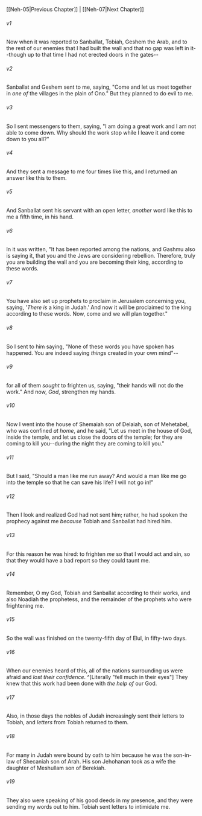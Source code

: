 ﻿---
aliases:
  - Nehemiah 6
---

[[Neh-05|Previous Chapter]] | [[Neh-07|Next Chapter]]

###### v1
Now when it was reported to Sanballat, Tobiah, Geshem the Arab, and to the rest of our enemies that I had built the wall and that no gap was left in it--though up to that time I had not erected doors in the gates--

###### v2
Sanballat and Geshem sent to me, saying, "Come and let us meet together in _one of_ the villages in the plain of Ono." But they planned to do evil to me.

###### v3
So I sent messengers to them, saying, "I am doing a great work and I am not able to come down. Why should the work stop while I leave it and come down to you all?"

###### v4
And they sent a message to me four times like this, and I returned an answer like this to them.

###### v5
And Sanballat sent his servant with an open letter, _another_ word like this to me a fifth time, in his hand.

###### v6
In it was written, "It has been reported among the nations, and Gashmu also is saying it, that you and the Jews are considering rebellion. Therefore, truly you are building the wall and you are becoming their king, according to these words.

###### v7
You have also set up prophets to proclaim in Jerusalem concerning you, saying, '_There is_ a king in Judah.' And now it will be proclaimed to the king according to these words. Now, come and we will plan together."

###### v8
So I sent to him saying, "None of these words you have spoken has happened. You are indeed saying _things_ created in your own mind"--

###### v9
for all of them _sought_ to frighten us, saying, "their hands will not do the work." And now, _God_, strengthen my hands.

###### v10
Now I went into the house of Shemaiah son of Delaiah, son of Mehetabel, who was confined _at home_, and he said, "Let us meet in the house of God, inside the temple, and let us close the doors of the temple; for they are coming to kill you--during the night they are coming to kill you."

###### v11
But I said, "Should a man like me run away? And would a man like me go into the temple so that he can save his life? I will not go in!"

###### v12
Then I look and realized God had not sent him; rather, he had spoken the prophecy against me _because_ Tobiah and Sanballat had hired him.

###### v13
For this reason he was hired: to frighten _me_ so that I would act and sin, so that they would have a bad report so they could taunt me.

###### v14
Remember, O my God, Tobiah and Sanballat according to their works, and also Noadiah the prophetess, and the remainder of the prophets who were frightening me.

###### v15
So the wall was finished on the twenty-fifth day of Elul, in fifty-two days.

###### v16
When our enemies heard of this, all of the nations surrounding us were afraid and _lost their confidence_. ^[Literally "fell much in their eyes"] They knew that this work had been done with _the help of_ our God.

###### v17
Also, in those days the nobles of Judah increasingly sent their letters to Tobiah, and _letters_ from Tobiah returned to them.

###### v18
For many in Judah were bound by oath to him because he was the son-in-law of Shecaniah son of Arah. His son Jehohanan took as a wife the daughter of Meshullam son of Berekiah.

###### v19
They also were speaking of his good deeds in my presence, and they were sending my words out to him. Tobiah sent letters to intimidate me.